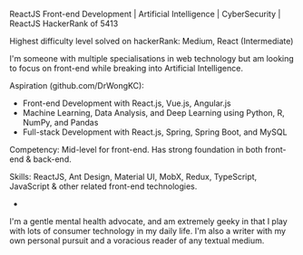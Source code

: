 ReactJS Front-end Development | Artificial Intelligence | CyberSecurity | ReactJS HackerRank of 5413

Highest difficulty level solved on hackerRank: Medium, React (Intermediate)

I'm someone with multiple specialisations in web technology but am looking to focus on front-end while breaking into Artificial Intelligence.

Aspiration (github.com/DrWongKC):
- Front-end Development with React.js, Vue.js, Angular.js
- Machine Learning, Data Analysis, and Deep Learning using Python, R, NumPy, and Pandas
- Full-stack Development with React.js, Spring, Spring Boot, and MySQL

Competency:
Mid-level for front-end. Has strong foundation in both front-end & back-end.

Skills:
ReactJS, Ant Design, Material UI, MobX, Redux, TypeScript, JavaScript & other related front-end technologies.

*

I'm a gentle mental health advocate, and am extremely geeky in that I play with lots of consumer technology in my daily life. I'm also a writer with my own personal pursuit and a voracious reader of any textual medium.
